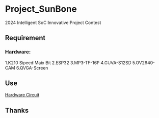 # Project_SunBone
 2024 Intelligent SoC Innovative Project Contest
## Requirement
### Hardware:
1.K210 Sipeed Maix Bit
2.ESP32
3.MP3-TF-16P
4.GUVA-S12SD
5.OV2640-CAM
6.QVGA-Screen
## Use
[Hardware Circuit](CircuitDiagram/Final_Schematic_SunBone_2024-07-04.png)
## Thanks
 
